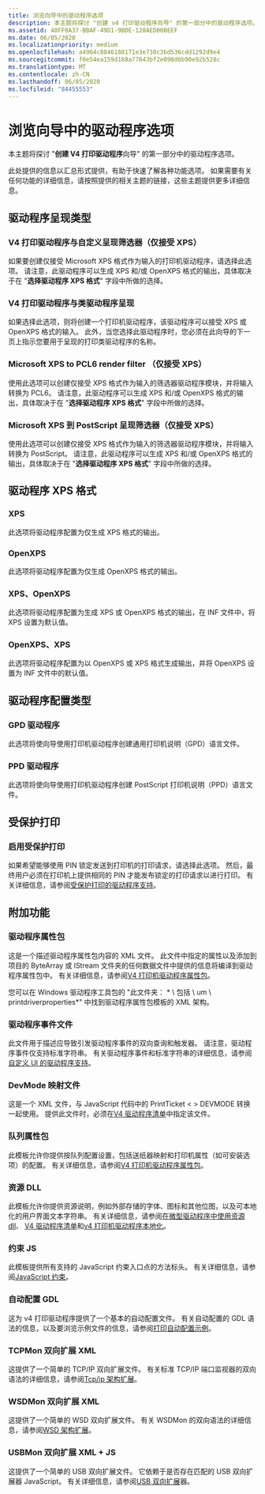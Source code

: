 ```yaml
---
title: 浏览向导中的驱动程序选项
description: 本主题将探讨 "创建 v4 打印驱动程序向导" 的第一部分中的驱动程序选项。
ms.assetid: 48FF0A37-BBAF-49D1-9BDE-128AED00BEEF
ms.date: 06/05/2020
ms.localizationpriority: medium
ms.openlocfilehash: a4964c8846188171e3e730c3bd536cdd1292d9e4
ms.sourcegitcommit: f0e54ea159d168a77643bf2e098d6b90e92b528c
ms.translationtype: MT
ms.contentlocale: zh-CN
ms.lasthandoff: 06/05/2020
ms.locfileid: "84455553"
---
```

# <a name="exploring-the-driver-options-in-the-wizard"></a>浏览向导中的驱动程序选项

本主题将探讨 "**创建 V4 打印驱动程序**向导" 的第一部分中的驱动程序选项。

此处提供的信息以汇总形式提供，有助于快速了解各种功能选项。 如果需要有关任何功能的详细信息，请按照提供的相关主题的链接，这些主题提供更多详细信息。

## <a name="driver-rendering-type"></a>驱动程序呈现类型

### <a name="v4-print-driver-with-custom-rendering-filters-accepts-xps-only"></a>V4 打印驱动程序与自定义呈现筛选器（仅接受 XPS）

如果要创建仅接受 Microsoft XPS 格式作为输入的打印机驱动程序，请选择此选项。 请注意，此驱动程序可以生成 XPS 和/或 OpenXPS 格式的输出，具体取决于在 "**选择驱动程序 XPS 格式**" 字段中所做的选择。

### <a name="v4-print-driver-with-class-driver-rendering"></a>V4 打印驱动程序与类驱动程序呈现

如果选择此选项，则将创建一个打印机驱动程序，该驱动程序可以接受 XPS 或 OpenXPS 格式的输入。 此外，当您选择此驱动程序时，您必须在此向导的下一页上指示您要用于呈现的打印类驱动程序的名称。

### <a name="microsoft-xps-to-pcl6-render-filter-accepts-xps-only"></a>Microsoft XPS to PCL6 render filter （仅接受 XPS）

使用此选项可以创建仅接受 XPS 格式作为输入的筛选器驱动程序模块，并将输入转换为 PCL6。 请注意，此驱动程序可以生成 XPS 和/或 OpenXPS 格式的输出，具体取决于在 "**选择驱动程序 XPS 格式**" 字段中所做的选择。

### <a name="microsoft-xps-to-postscript-render-filter-accepts-xps-only"></a>Microsoft XPS 到 PostScript 呈现筛选器（仅接受 XPS）

使用此选项可以创建仅接受 XPS 格式作为输入的筛选器驱动程序模块，并将输入转换为 PostScript。 请注意，此驱动程序可以生成 XPS 和/或 OpenXPS 格式的输出，具体取决于在 "**选择驱动程序 XPS 格式**" 字段中所做的选择。

## <a name="driver-xps-format"></a>驱动程序 XPS 格式

### <a name="xps"></a>XPS

此选项将驱动程序配置为仅生成 XPS 格式的输出。

### <a name="openxps"></a>OpenXPS

此选项将驱动程序配置为仅生成 OpenXPS 格式的输出。

### <a name="xps-openxps"></a>XPS、OpenXPS

此选项将驱动程序配置为生成 XPS 或 OpenXPS 格式的输出，在 INF 文件中，将 XPS 设置为默认值。

### <a name="openxps-xps"></a>OpenXPS、XPS

此选项将驱动程序配置为以 OpenXPS 或 XPS 格式生成输出，并将 OpenXPS 设置为 INF 文件中的默认值。

## <a name="driver-configuration-type"></a>驱动程序配置类型

### <a name="gpd-driver"></a>GPD 驱动程序

此选项将使向导使用打印机驱动程序创建通用打印机说明（GPD）语言文件。

### <a name="ppd-driver"></a>PPD 驱动程序

此选项将使向导使用打印机驱动程序创建 PostScript 打印机说明（PPD）语言文件。

## <a name="protected-printing"></a>受保护打印

### <a name="enable-protected-printing"></a>启用受保护打印

如果希望能够使用 PIN 锁定发送到打印机的打印请求，请选择此选项。 然后，最终用户必须在打印机上提供相同的 PIN 才能发布锁定的打印请求以进行打印。 有关详细信息，请参阅[受保护打印的驱动程序支持](driver-support-for-protected-printing.md)。

## <a name="additional-functionality"></a>附加功能

### <a name="driver-property-bag"></a>驱动程序属性包

这是一个描述驱动程序属性包内容的 XML 文件。 此文件中指定的属性以及添加到项目的 ByteArray 或 IStream 文件夹的任何数据文件中提供的信息将编译到驱动程序属性包中。 有关详细信息，请参阅[V4 打印机驱动程序属性包](v4-driver-property-bags.md)。

您可以在 Windows 驱动程序工具包的 "此文件夹： * \\ 包括 \\ um \\ printdriverproperties*" 中找到驱动程序属性包模板的 XML 架构。

### <a name="driver-event-file"></a>驱动程序事件文件

此文件用于描述应导致引发驱动程序事件的双向查询和触发器。 请注意，驱动程序事件仅支持标准字符串。 有关驱动程序事件和标准字符串的详细信息，请参阅[自定义 UI 的驱动程序支持](driver-support-for-customized-ui.md)。

### <a name="devmode-mapping-file"></a>DevMode 映射文件

这是一个 XML 文件，与 JavaScript 代码中的 PrintTicket < > DEVMODE 转换一起使用。 提供此文件时，必须在[V4 驱动程序清单](v4-driver-manifest.md)中指定该文件。

### <a name="queue-property-bag"></a>队列属性包

此模板允许你提供按队列配置设置，包括送纸器映射和打印机属性（如可安装选项）的配置。 有关详细信息，请参阅[V4 打印机驱动程序属性包](v4-driver-property-bags.md)。

### <a name="resource-dll"></a>资源 DLL

此模板允许你提供资源说明，例如外部存储的字体、图标和其他位图，以及可本地化的用户界面文本字符串。 有关详细信息，请参阅[在微型驱动程序中使用资源 dll](using-resource-dlls-in-a-minidriver.md)、 [V4 驱动程序清单](v4-driver-manifest.md)和[v4 打印机驱动程序本地化](v4-driver-localization.md)。

### <a name="constraints-js"></a>约束 JS

此模板提供所有支持的 JavaScript 约束入口点的方法标头。 有关详细信息，请参阅[JavaScript 约束](javascript-constraints.md)。

### <a name="autoconfiguration-gdl"></a>自动配置 GDL

这为 v4 打印驱动程序提供了一个基本的自动配置文件。 有关自动配置的 GDL 语法的信息，以及要浏览示例文件的信息，请参阅[打印自动配置示例](https://docs.microsoft.com/samples/microsoft/windows-driver-samples/print-auto-configuration-sample)。

### <a name="tcpmon-bidi-extension-xml"></a>TCPMon 双向扩展 XML

这提供了一个简单的 TCP/IP 双向扩展文件。 有关标准 TCP/IP 端口监视器的双向语法的详细信息，请参阅[Tcp/ip 架构扩展](tcp-ip-schema-extensions.md)。

### <a name="wsdmon-bidi-extension-xml"></a>WSDMon 双向扩展 XML

这提供了一个简单的 WSD 双向扩展文件。 有关 WSDMon 的双向语法的详细信息，请参阅[WSD 架构扩展](wsd-schema-extensions.md)。

### <a name="usbmon-bidi-extension-xml--js"></a>USBMon 双向扩展 XML + JS

这提供了一个简单的 USB 双向扩展文件。 它依赖于是否存在匹配的 USB 双向扩展器 JavaScript。 有关详细信息，请参阅[USB 双向扩展](usb-bidi-extender.md)器。
